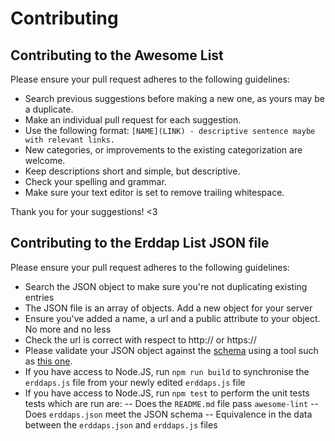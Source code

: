 # Contributing

## Contributing to the Awesome List

Please ensure your pull request adheres to the following guidelines:

- Search previous suggestions before making a new one, as yours may be a duplicate.
- Make an individual pull request for each suggestion.
- Use the following format: `[NAME](LINK) - descriptive sentence maybe with relevant links.`
- New categories, or improvements to the existing categorization are welcome.
- Keep descriptions short and simple, but descriptive.
- Check your spelling and grammar.
- Make sure your text editor is set to remove trailing whitespace.

Thank you for your suggestions! <3

## Contributing to the Erddap List JSON file

Please ensure your pull request adheres to the following guidelines:

- Search the JSON object to make sure you're not duplicating existing entries
- The JSON file is an array of objects. Add a new object for your server
- Ensure you've added a name, a url and a public attribute to your object. No more and no less
- Check the url is correct with respect to http:// or https://
- Please validate your JSON object against the [schema](/json-schema/ErddapInstancesSchema.json) using a tool such as [this one](https://www.jsonschemavalidator.net/).
- If you have access to Node.JS, run `npm run build` to synchronise the `erddaps.js` file from your newly edited `erddaps.js` file
- If you have access to Node.JS, run `npm test` to perform the unit tests tests which are run are:
-- Does the `README.md` file pass `awesome-lint`
-- Does `erddaps.json` meet the JSON schema
-- Equivalence in the data between the `erddaps.json` and `erddaps.js` files